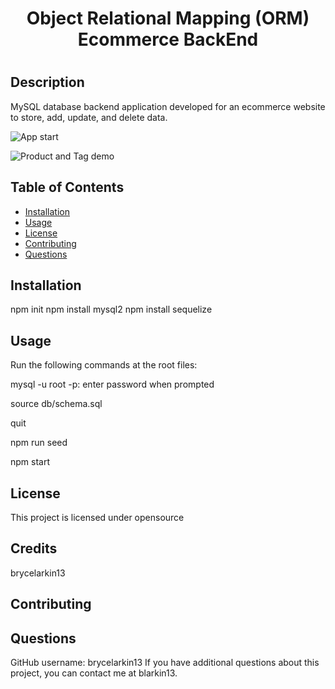 <h1 align="center">Object Relational Mapping (ORM) Ecommerce BackEnd<h1/>

  ## Description
  MySQL database backend application developed for an ecommerce website to store, add, update, and delete data.
  
  ![App start](https://user-images.githubusercontent.com/84687238/169133828-70105506-403a-427f-b7bf-4c5123c774bc.gif)


  ![Product and Tag demo](https://user-images.githubusercontent.com/84687238/169133919-f6756e3f-df86-4a4e-9a3f-8359f41ff4af.gif)

  ## Table of Contents
  * [Installation](#installation)
  * [Usage](#usage)
  * [License](#license)
  * [Contributing](#contributing)
  * [Questions](#questions)
  
  ## Installation
  npm init npm install mysql2 npm install sequelize

  ## Usage
  Run the following commands at the root files: 

  mysql -u root -p: enter password when prompted

  source db/schema.sql

  quit

  npm run seed

  npm start

  ## License
  This project is licensed under 
  opensource
  
  ## Credits
  brycelarkin13

  ## Contributing
  

  ## Questions
  GitHub username: brycelarkin13
  If you have additional questions about this project, you can contact me at blarkin13. 
